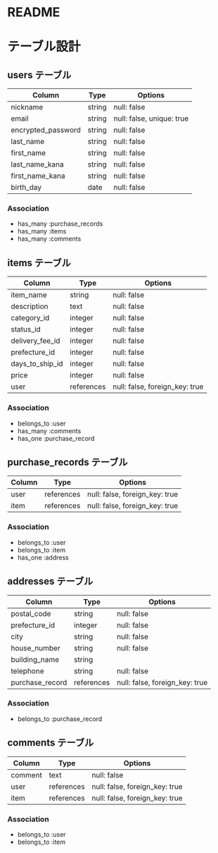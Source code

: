 # README
# テーブル設計

## users テーブル
| Column             | Type     | Options                         |
| ------------------ | -------- | ------------------------------- |
| nickname           | string   | null: false                     |
| email              | string   | null: false,  unique: true      |
| encrypted_password | string   | null: false                     |
| last_name          | string   | null: false                     |
| first_name         | string   | null: false                     |
| last_name_kana     | string   | null: false                     |
| first_name_kana    | string   | null: false                     |
| birth_day          | date     | null: false                     |

### Association
- has_many :purchase_records
- has_many :items
- has_many :comments


## items テーブル
| Column             | Type       | Options                         |
| ------------------ | ---------- | ------------------------------- |
| item_name          | string     | null: false                     |
| description        | text       | null: false                     |
| category_id        | integer    | null: false                     |
| status_id          | integer    | null: false                     |
| delivery_fee_id    | integer    | null: false                     |
| prefecture_id      | integer    | null: false                     |
| days_to_ship_id    | integer    | null: false                     |
| price              | integer    | null: false                     |
| user               | references | null: false, foreign_key: true  |

### Association
- belongs_to :user
- has_many :comments
- has_one :purchase_record


## purchase_records テーブル
| Column             | Type       | Options                         |
| ------------------ | ---------- | ------------------------------- |
| user               | references | null: false, foreign_key: true  |
| item               | references | null: false, foreign_key: true  |

### Association
- belongs_to :user
- belongs_to :item
- has_one :address


## addresses テーブル
| Column             | Type       | Options                         |
| ------------------ | ---------- | ------------------------------- |
| postal_code        | string     | null: false                     |
| prefecture_id      | integer    | null: false                     |
| city               | string     | null: false                     |
| house_number       | string     | null: false                     |
| building_name      | string     |                                 |
| telephone          | string     | null: false                     |
| purchase_record    | references | null: false, foreign_key: true  |

### Association
- belongs_to :purchase_record


## comments テーブル
| Column             | Type       | Options                         |
| ------------------ | ---------- | ------------------------------- |
| comment            | text       | null: false                     |
| user               | references | null: false, foreign_key: true  |
| item               | references | null: false, foreign_key: true  |

### Association
- belongs_to :user
- belongs_to :item